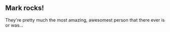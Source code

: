 ## __Mark__ rocks!

They're pretty much the most amazing, awesomest person that there ever is or was…